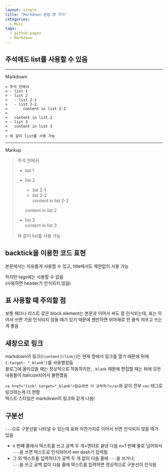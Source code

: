 ```yaml
---
layout: single
title: "Markdown 문법 몇 가지"
categories:
  - Misc
tags:
  - github-pages
  - Markdown
---
```

## 주석에도 list를 사용할 수 있음

---
Markdown  
```
> 주석 안에서
> - list 1
> - list 2
> 	- list 2-1
> 	- list 2-2  
>		content in list 2-2
>
>	content in list 2
> - list 3  
> 	content in list 3
>
> 와 같이 list를 사용 가능
```

---
Markup  
> 주석 안에서
> - list 1
> - list 2
> 	- list 2-1
> 	- list 2-2  
>		content in list 2-2
>
>	content in list 2
> - list 3  
> 	content in list 3
>
> 와 같이 list를 사용 가능

## backtick을 이용한 코드 표현
본문에서는 자유롭게 사용할 수 있고, title에서도 제한없이 사용 가능

하지만 tags에는 사용할 수 없음  
(사용하면 header가 인식되지 않음)

## 표 사용할 때 주의할 점
보통 헤더나 리스트 같은 block element는 본문과 이어서 써도 잘 인식되는데, 표는 이어서 쓰면 가끔 인식되지 않을 때가 있기 때문에 웬만하면 위아래로 한 줄씩 띄우고 쓰는게 좋음

## 새창으로 링크
markdown의 링크(`[content](link)`)는 현재 창에서 링크를 열기 때문에 뒤에 `{:target: "_blank"}`를 사용했었음  
블로그에 올라갔을 때는 정상적으로 작동하지만, `_blank` 때문에 편집할 때는 뒤에 모든 내용들이 italicize되어서 불편했음

`<a href="link" target="_blank">필요하면 더 공부하기</a>`와 같이 전부 `<a>` 태그로 링크하는게 더 편함  
텍스트 스타일은 markdown의 링크와 같게 나옴!

## 구분선
`---`으로 구분선을 나타낼 수 있는데 표와 마찬가지로 이어서 쓰면 인식되지 않을 때가 있음
- n 번째 줄에서 텍스트를 쓰고 공백 두 개+엔터로 끝낸 다음 n+1 번째 줄로 넘어와서 `---`을 쓰면 텍스트로 인식되어서 em dash가 입력됨
- 그 외 텍스트를 입력하다가 공백 두 개 없이 다음 줄에 `---`을 쓰거나,  
	`---`을 쓰고 공백 없이 다음 줄에 텍스트를 입력하면 정상적으로 구분선이 인식됨
